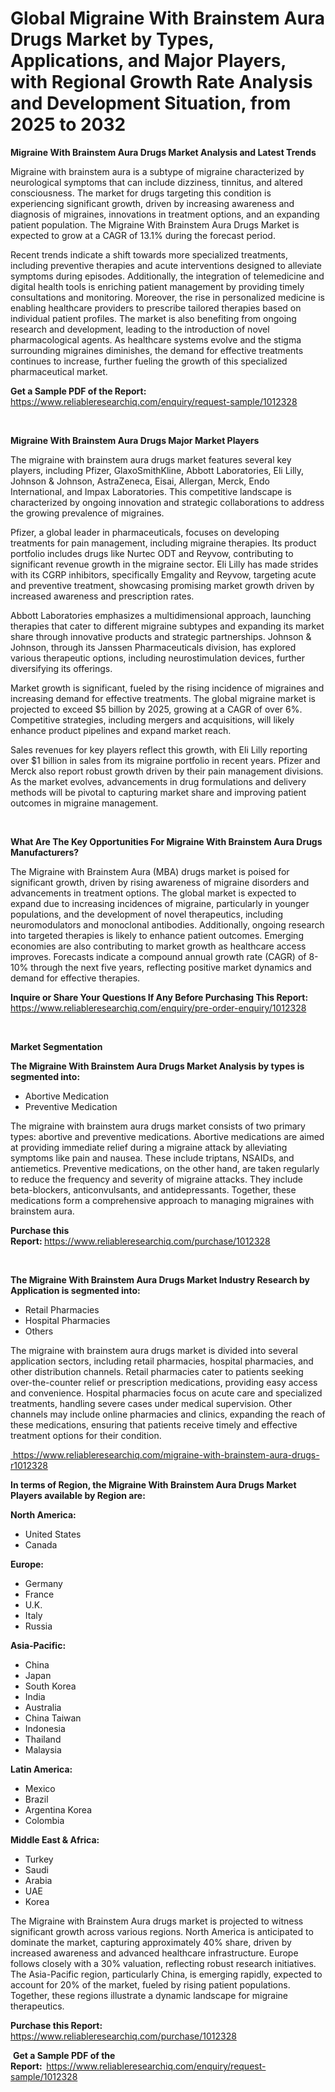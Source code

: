 <p><h1>Global Migraine With Brainstem Aura Drugs Market by Types, Applications, and Major Players, with Regional Growth Rate Analysis and Development Situation, from 2025 to 2032</h1></p><p><strong>Migraine With Brainstem Aura Drugs Market Analysis and Latest Trends</strong></p>
<p><p>Migraine with brainstem aura is a subtype of migraine characterized by neurological symptoms that can include dizziness, tinnitus, and altered consciousness. The market for drugs targeting this condition is experiencing significant growth, driven by increasing awareness and diagnosis of migraines, innovations in treatment options, and an expanding patient population. The Migraine With Brainstem Aura Drugs Market is expected to grow at a CAGR of 13.1% during the forecast period. </p><p>Recent trends indicate a shift towards more specialized treatments, including preventive therapies and acute interventions designed to alleviate symptoms during episodes. Additionally, the integration of telemedicine and digital health tools is enriching patient management by providing timely consultations and monitoring. Moreover, the rise in personalized medicine is enabling healthcare providers to prescribe tailored therapies based on individual patient profiles. The market is also benefiting from ongoing research and development, leading to the introduction of novel pharmacological agents. As healthcare systems evolve and the stigma surrounding migraines diminishes, the demand for effective treatments continues to increase, further fueling the growth of this specialized pharmaceutical market.</p></p>
<p><strong>Get a Sample PDF of the Report:&nbsp;</strong> <a href="https://www.reliableresearchiq.com/enquiry/request-sample/1012328?utm_campaign=2277&utm_medium=2&utm_source=Github&utm_content=ia&utm_term=19042025&utm_id=migraine-with-brainstem-aura-drugs">https://www.reliableresearchiq.com/enquiry/request-sample/1012328</a></p>
<p>&nbsp;</p>
<p><strong>Migraine With Brainstem Aura Drugs Major Market Players</strong></p>
<p><p>The migraine with brainstem aura drugs market features several key players, including Pfizer, GlaxoSmithKline, Abbott Laboratories, Eli Lilly, Johnson & Johnson, AstraZeneca, Eisai, Allergan, Merck, Endo International, and Impax Laboratories. This competitive landscape is characterized by ongoing innovation and strategic collaborations to address the growing prevalence of migraines.</p><p>Pfizer, a global leader in pharmaceuticals, focuses on developing treatments for pain management, including migraine therapies. Its product portfolio includes drugs like Nurtec ODT and Reyvow, contributing to significant revenue growth in the migraine sector. Eli Lilly has made strides with its CGRP inhibitors, specifically Emgality and Reyvow, targeting acute and preventive treatment, showcasing promising market growth driven by increased awareness and prescription rates.</p><p>Abbott Laboratories emphasizes a multidimensional approach, launching therapies that cater to different migraine subtypes and expanding its market share through innovative products and strategic partnerships. Johnson & Johnson, through its Janssen Pharmaceuticals division, has explored various therapeutic options, including neurostimulation devices, further diversifying its offerings.</p><p>Market growth is significant, fueled by the rising incidence of migraines and increasing demand for effective treatments. The global migraine market is projected to exceed $5 billion by 2025, growing at a CAGR of over 6%. Competitive strategies, including mergers and acquisitions, will likely enhance product pipelines and expand market reach.</p><p>Sales revenues for key players reflect this growth, with Eli Lilly reporting over $1 billion in sales from its migraine portfolio in recent years. Pfizer and Merck also report robust growth driven by their pain management divisions. As the market evolves, advancements in drug formulations and delivery methods will be pivotal to capturing market share and improving patient outcomes in migraine management.</p></p>
<p>&nbsp;</p>
<p><strong>What Are The Key Opportunities For Migraine With Brainstem Aura Drugs Manufacturers?</strong></p>
<p><p>The Migraine with Brainstem Aura (MBA) drugs market is poised for significant growth, driven by rising awareness of migraine disorders and advancements in treatment options. The global market is expected to expand due to increasing incidences of migraine, particularly in younger populations, and the development of novel therapeutics, including neuromodulators and monoclonal antibodies. Additionally, ongoing research into targeted therapies is likely to enhance patient outcomes. Emerging economies are also contributing to market growth as healthcare access improves. Forecasts indicate a compound annual growth rate (CAGR) of 8-10% through the next five years, reflecting positive market dynamics and demand for effective therapies.</p></p>
<p><strong>Inquire or Share Your Questions If Any Before Purchasing This Report:</strong> <a href="https://www.reliableresearchiq.com/enquiry/pre-order-enquiry/1012328?utm_campaign=2277&utm_medium=2&utm_source=Github&utm_content=ia&utm_term=19042025&utm_id=migraine-with-brainstem-aura-drugs">https://www.reliableresearchiq.com/enquiry/pre-order-enquiry/1012328</a></p>
<p>&nbsp;</p>
<p><strong>Market Segmentation</strong></p>
<p><strong>The Migraine With Brainstem Aura Drugs Market Analysis by types is segmented into:</strong></p>
<p><ul><li>Abortive Medication</li><li>Preventive Medication</li></ul></p>
<p><p>The migraine with brainstem aura drugs market consists of two primary types: abortive and preventive medications. Abortive medications are aimed at providing immediate relief during a migraine attack by alleviating symptoms like pain and nausea. These include triptans, NSAIDs, and antiemetics. Preventive medications, on the other hand, are taken regularly to reduce the frequency and severity of migraine attacks. They include beta-blockers, anticonvulsants, and antidepressants. Together, these medications form a comprehensive approach to managing migraines with brainstem aura.</p></p>
<p><strong>Purchase this Report:&nbsp;</strong><a href="https://www.reliableresearchiq.com/purchase/1012328?utm_campaign=2277&utm_medium=2&utm_source=Github&utm_content=ia&utm_term=19042025&utm_id=migraine-with-brainstem-aura-drugs">https://www.reliableresearchiq.com/purchase/1012328</a></p>
<p>&nbsp;</p>
<p><strong>The Migraine With Brainstem Aura Drugs Market Industry Research by Application is segmented into:</strong></p>
<p><ul><li>Retail Pharmacies</li><li>Hospital Pharmacies</li><li>Others</li></ul></p>
<p><p>The migraine with brainstem aura drugs market is divided into several application sectors, including retail pharmacies, hospital pharmacies, and other distribution channels. Retail pharmacies cater to patients seeking over-the-counter relief or prescription medications, providing easy access and convenience. Hospital pharmacies focus on acute care and specialized treatments, handling severe cases under medical supervision. Other channels may include online pharmacies and clinics, expanding the reach of these medications, ensuring that patients receive timely and effective treatment options for their condition.</p></p>
<p><a href="https://www.reliableresearchiq.com/migraine-with-brainstem-aura-drugs-r1012328?utm_campaign=2277&utm_medium=2&utm_source=Github&utm_content=ia&utm_term=19042025&utm_id=migraine-with-brainstem-aura-drugs">&nbsp;https://www.reliableresearchiq.com/migraine-with-brainstem-aura-drugs-r1012328</a></p>
<p><strong>In terms of Region, the Migraine With Brainstem Aura Drugs Market Players available by Region are:</strong></p>
<p>
    <p> <strong> North America: </strong>
        <ul>
            <li>United States</li>
            <li>Canada</li>
        </ul>
        </p> 
    <p> <strong> Europe: </strong>
        <ul>
            <li>Germany</li>
            <li>France</li>
            <li>U.K.</li>
            <li>Italy</li>
            <li>Russia</li>
        </ul>
        </p> 
    <p> <strong> Asia-Pacific: </strong>
        <ul>
            <li>China</li>
            <li>Japan</li>
            <li>South Korea</li>
            <li>India</li>
            <li>Australia</li>
            <li>China Taiwan</li>
            <li>Indonesia</li>
            <li>Thailand</li>
            <li>Malaysia</li>
        </ul>
        </p> 
    <p> <strong> Latin America: </strong>
        <ul>
            <li>Mexico</li>
            <li>Brazil</li>
            <li>Argentina Korea</li>
            <li>Colombia</li>
        </ul>
        </p> 
    <p> <strong> Middle East & Africa: </strong>
        <ul>
            <li>Turkey</li>
            <li>Saudi</li>
            <li>Arabia</li>
            <li>UAE</li>
            <li>Korea</li>
        </ul>
    </p>
    </p>
<p><p>The Migraine with Brainstem Aura drugs market is projected to witness significant growth across various regions. North America is anticipated to dominate the market, capturing approximately 40% share, driven by increased awareness and advanced healthcare infrastructure. Europe follows closely with a 30% valuation, reflecting robust research initiatives. The Asia-Pacific region, particularly China, is emerging rapidly, expected to account for 20% of the market, fueled by rising patient populations. Together, these regions illustrate a dynamic landscape for migraine therapeutics.</p></p>
<p><strong>Purchase this Report: </strong><a href="https://www.reliableresearchiq.com/purchase/1012328?utm_campaign=2277&utm_medium=2&utm_source=Github&utm_content=ia&utm_term=19042025&utm_id=migraine-with-brainstem-aura-drugs">https://www.reliableresearchiq.com/purchase/1012328</a></p>
<p>&nbsp;<strong>Get a Sample PDF of the Report:&nbsp;&nbsp;</strong><a href="https://www.reliableresearchiq.com/enquiry/request-sample/1012328?utm_campaign=2277&utm_medium=2&utm_source=Github&utm_content=ia&utm_term=19042025&utm_id=migraine-with-brainstem-aura-drugs">https://www.reliableresearchiq.com/enquiry/request-sample/1012328</a></p>
<p><strong></strong></p>
<p><p></p><p></p><p></p></p>